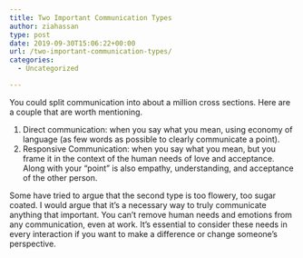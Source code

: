```yaml
---
title: Two Important Communication Types
author: ziahassan
type: post
date: 2019-09-30T15:06:22+00:00
url: /two-important-communication-types/
categories:
  - Uncategorized

---
```

You could split communication into about a million cross sections. Here are a couple that are worth mentioning. 

  1. Direct communication: when you say what you mean, using economy of language (as few words as possible to clearly communicate a point). 
  2. Responsive Communication: when you say what you mean, but you frame it in the context of the human needs of love and acceptance. Along with your “point” is also empathy, understanding, and acceptance of the other person. 

Some have tried to argue that the second type is too flowery, too sugar coated. I would argue that it&#8217;s a necessary way to truly communicate anything that important. You can&#8217;t remove human needs and emotions from any communication, even at work. It&#8217;s essential to consider these needs in every interaction if you want to make a difference or change someone&#8217;s perspective.